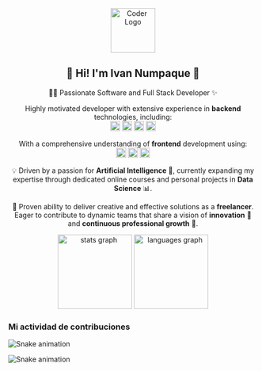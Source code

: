 <div align="center">
  <img src="https://www.stickerni.tn/wp-content/uploads/2021/03/coder-logo.png" height="90px" width="auto" alt="Coder Logo"/>
  <h2>
    👋 Hi! I'm Ivan Numpaque 🚀
  </h2>
  <p align="center">
    👨‍💻 Passionate Software and Full Stack Developer ✨
  </p>
  <p align="center">
    Highly motivated developer with extensive experience in <b>backend</b> technologies, including:<br>
    <code><img height="20" src="https://img.shields.io/badge/Java-007396?style=for-the-badge&logo=java&logoColor=white" alt="Java"/></code>
    <code><img height="20" src="https://img.shields.io/badge/Python-3776AB?style=for-the-badge&logo=python&logoColor=white" alt="Python"/></code>
    <code><img height="20" src="https://img.shields.io/badge/SQL-FFFFFF?style=for-the-badge&logo=sql&logoColor=blue" alt="SQL"/></code>
    <code><img height="20" src="https://img.shields.io/badge/Node.js-339933?style=for-the-badge&logo=nodedotjs&logoColor=white" alt="Node.js"/></code>
  </p>
  <p align="center">
    With a comprehensive understanding of <b>frontend</b> development using:<br>
    <code><img height="20" src="https://img.shields.io/badge/JavaScript-F7DF1E?style=for-the-badge&logo=javascript&logoColor=black" alt="JavaScript"/></code>
    <code><img height="20" src="https://img.shields.io/badge/React-61DAFB?style=for-the-badge&logo=react&logoColor=black" alt="React"/></code>
    <code><img height="20" src="https://img.shields.io/badge/Astro-BC5090?style=for-the-badge&logo=astro&logoColor=white" alt="Astro"/></code>
  </p>
  <p>
    💡 Driven by a passion for <b>Artificial Intelligence</b> 🤖, currently expanding my expertise through dedicated online courses and personal projects in <b>Data Science</b> 📊.
  </p>
  <p>
    💼 Proven ability to deliver creative and effective solutions as a <b>freelancer</b>. Eager to contribute to dynamic teams that share a vision of <b>innovation</b> 🚀 and <b>continuous professional growth</b> 🌱.
  </p>
</div>

<div align="center">
  <img src="https://github-readme-stats.vercel.app/api?username=dev-ivannumpaque&hide_title=false&hide_rank=false&show_icons=true&include_all_commits=true&count_private=true&disable_animations=false&theme=dracula&locale=en&hide_border=false&order=1" height="150" alt="stats graph"  />
  <img src="https://github-readme-stats.vercel.app/api/top-langs?username=dev-ivannumpaque&locale=en&hide_title=false&layout=compact&card_width=320&langs_count=5&theme=dracula&hide_border=false&order=2" height="150" alt="languages graph"  />
</div>


### Mi actividad de contribuciones

![Snake animation](https://github.com/dev-ivannumpaque/dev-ivannumpaque/blob/output/github-contribution-grid-snake.svg)

<picture>
  <source media="(prefers-color-scheme: dark)" srcset="https://github.com/dev-ivannumpaque/dev-ivannumpaque/blob/output/github-contribution-grid-snake-dark.svg">
  <source media="(prefers-color-scheme: light)" srcset="https://github.com/dev-ivannumpaque/dev-ivannumpaque/blob/output/github-contribution-grid-snake.svg">
  <img alt="Snake animation" src="https://github.com/dev-ivannumpaque/dev-ivannumpaque/blob/output/github-contribution-grid-snake.svg">
</picture>
